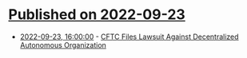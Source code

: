 # [Published on 2022-09-23](index.md)

* [2022-09-23, 16:00:00](https://news.slashdot.org/story/22/09/23/1558207/cftc-files-lawsuit-against-decentralized-autonomous-organization?utm_source=rss1.0mainlinkanon&utm_medium=feed) - [CFTC Files Lawsuit Against Decentralized Autonomous Organization](https://news.slashdot.org/story/22/09/23/1558207/cftc-files-lawsuit-against-decentralized-autonomous-organization?utm_source=rss1.0mainlinkanon&utm_medium=feed)
